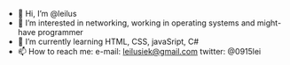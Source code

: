 - 👋 Hi, I’m @leilus
- 👀 I’m interested in networking, working in operating systems and might-have programmer
- 🌱 I’m currently learning HTML, CSS, javaSript, C#
- 📫 How to reach me: e-mail: leilusiek@gmail.com twitter: @0915lei

<!---
leilus/leilus is a ✨ special ✨ repository because its `README.md` (this file) appears on your GitHub profile.
You can click the Preview link to take a look at your changes.
--->
